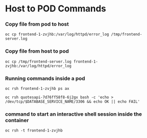 # Host to POD Commands

### Copy file from pod to host
`oc cp frontend-1-zvjhb:/var/log/httpd/error_log /tmp/frontend-server.log`

### Copy file from host to pod 
`oc cp /tmp/frontend-server.log frontend-1-zvjhb:/var/log/httpd/error_log`

### Running commands inside a pod
`oc rsh frontend-1-zvjhb ps ax`

`oc rsh quotesapi-7d76ff58f8-6j2gx bash -c 'echo > /dev/tcp/$DATABASE_SERVICE_NAME/3306 && echo OK || echo FAIL'`

### command to start an interactive shell session inside the container
`oc rsh -t frontend-1-zvjhb`

